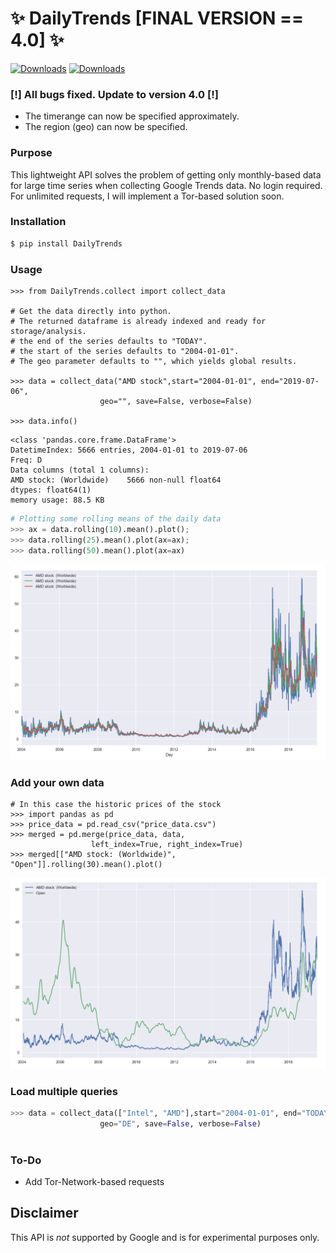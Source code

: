 #  ✨ DailyTrends [FINAL VERSION == 4.0] ✨
[![Downloads](https://pepy.tech/badge/dailytrends/week)](https://pepy.tech/project/dailytrends/week)
[![Downloads](https://pepy.tech/badge/dailytrends/month)](https://pepy.tech/project/dailytrends/month)


### [!] All bugs fixed. Update to version 4.0 [!] 

- The timerange can now be specified approximately.
- The region (geo) can now be specified.


###  Purpose

This lightweight API solves the problem of getting only monthly-based data for large time series when collecting Google Trends data. No login required. For unlimited requests, I will implement a Tor-based solution soon.

### Installation

```bash
$ pip install DailyTrends
```


### Usage

```python3
>>> from DailyTrends.collect import collect_data

# Get the data directly into python.
# The returned dataframe is already indexed and ready for storage/analysis.
# the end of the series defaults to "TODAY".
# the start of the series defaults to "2004-01-01".
# The geo parameter defaults to "", which yields global results.

>>> data = collect_data("AMD stock",start="2004-01-01", end="2019-07-06",
                    geo="", save=False, verbose=False)    

>>> data.info()
```

```python3
<class 'pandas.core.frame.DataFrame'>
DatetimeIndex: 5666 entries, 2004-01-01 to 2019-07-06
Freq: D
Data columns (total 1 columns):
AMD stock: (Worldwide)    5666 non-null float64
dtypes: float64(1)
memory usage: 88.5 KB
```

```python
# Plotting some rolling means of the daily data
>>> ax = data.rolling(10).mean().plot();
>>> data.rolling(25).mean().plot(ax=ax);
>>> data.rolling(50).mean().plot(ax=ax)
```

![image.png](1.png)

### Add your own data
```python3
# In this case the historic prices of the stock
>>> import pandas as pd
>>> price_data = pd.read_csv("price_data.csv")
>>> merged = pd.merge(price_data, data,
                  left_index=True, right_index=True)
>>> merged[["AMD stock: (Worldwide)", "Open"]].rolling(30).mean().plot()
```
![image.png](2.png)

### Load multiple queries

```python
>>> data = collect_data(["Intel", "AMD"],start="2004-01-01", end="TODAY",
                    geo="DE", save=False, verbose=False)      
                
```




### To-Do

- Add Tor-Network-based requests







## **Disclaimer**

This API is *not* supported by Google and is for experimental purposes only.


